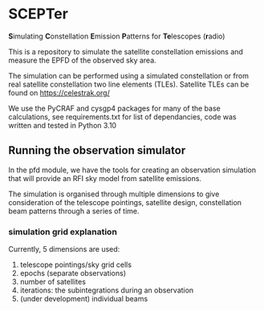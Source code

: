 # SCEPTer
**S**imulating **C**onstellation **E**mission **P**atterns for **Te**lescopes (**r**adio)

This is a repository to simulate the satellite constellation emissions and measure the EPFD of the observed sky area.

The simulation can be performed using a simulated constellation or from real satellite constellation two line elements (TLEs).
Satellite TLEs can be found on https://celestrak.org/

We use the PyCRAF and cysgp4 packages for many of the base calculations, see requirements.txt for list of dependancies, code was written and tested in Python 3.10

## Running the observation simulator

In the pfd module, we have the tools for creating an observation simulation that will provide an RFI sky model from satellite emissions.

The simulation is organised through multiple dimensions to give consideration of the telescope pointings, satellite design, constellation beam patterns through a series of time.

### simulation grid explanation

Currently, 5 dimensions are used:
1. telescope pointings/sky grid cells
2. epochs (separate observations)
3. number of satellites
4. iterations: the subintegrations during an observation
5. (under development) individual beams

